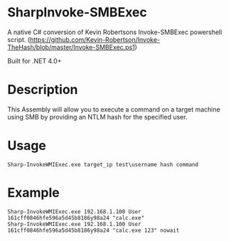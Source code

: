 # SharpInvoke-SMBExec
A native C# conversion of Kevin Robertsons Invoke-SMBExec powershell script. (https://github.com/Kevin-Robertson/Invoke-TheHash/blob/master/Invoke-SMBExec.ps1)

Built for .NET 4.0+

# Description
This Assembly will allow you to execute a command on a target machine using SMB by providing an NTLM hash for the specified user.



# Usage
```
Sharp-InvokeWMIExec.exe target_ip test\username hash command
```

# Example
```
Sharp-InvokeWMIExec.exe 192.168.1.100 User 161cff0846hfe596a5d45b8186y98a24 "calc.exe"
Sharp-InvokeWMIExec.exe 192.168.1.100 User 161cff0846hfe596a5d45b8186y98a24 "calc.exe 123" nowait
```

